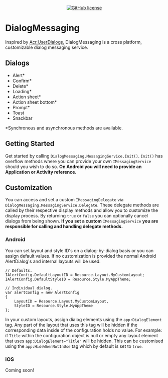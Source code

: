 <div align="center">

[![GitHub license](https://img.shields.io/badge/license-Apache%202-blue.svg?style=flat-square)](https://raw.githubusercontent.com/lewisbennett/dialog-messaging/master/README.md)

</div>

# DialogMessaging

Inspired by [Acr.UserDialogs](https://github.com/aritchie/userdialogs), DialogMessaging is a cross platform, customizable dialog messaging service.

## Dialogs

- Alert*
- Confirm*
- Delete*
- Loading*
- Action sheet*
- Action sheet bottom*
- Prompt*
- Toast
- Snackbar

\*Synchronous and asynchronous methods are available.

## Getting Started

Get started by calling `DialogMessaging.MessagingService.Init()`. `Init()` has overflow methods where you can provide your own `IMessagingService` should you wish to do so. **On Android you will need to provide an Application or Activity reference.**

## Customization

You can access and set a custom `IMessagingDelegate` via `DialogMessaging.MessagingService.Delegate`. These delegate methods are called by their respective display methods and allow you to customize the display process. By returning `true` or `false` you can optionally cancel dialogs from being shown. **If you set a custom** `IMessagingService` **you are responsible for calling and handling delegate methods.**

### Android

You can set layout and style ID's on a dialog-by-dialog basis or you can assign default values. If no customization is provided the normal Android AlertDialog's and internal layouts will be used.
```
// Defaults.
IAlertConfig.DefaultLayoutID = Resource.Layout.MyCustomLayout;
IAlertConfig.DefaultStyleID = Resource.Style.MyAppTheme;

// Individual dialog.
var alertConfig = new AlertConfig
{
    LayoutID = Resource.Layout.MyCustomLayout,
    StyleID = Resource.Style.MyAppTheme
};
```
In your custom layouts, assign dialog elements using the `app:DialogElement` tag. Any part of the layout that uses this tag will be hidden if the corresponding data inside of the configuration holds no value. For example: if `Title` within the configuration object is null or empty any layout element that uses `app:DialogElement="Title"` will be hidden. This can be customised using the `app:HideWhenNotInUse` tag which by default is set to `true`.

### iOS
Coming soon!
